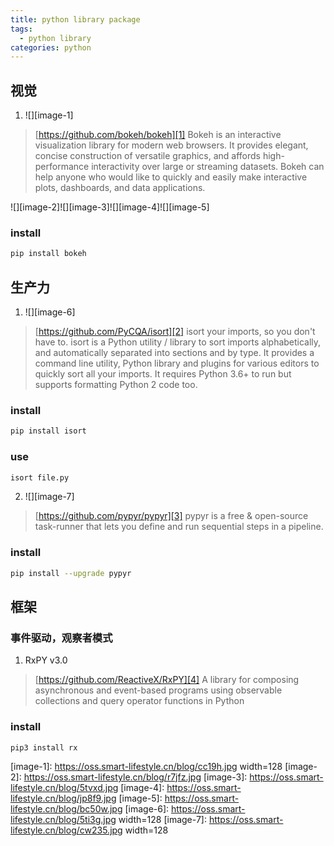```yaml
---
title: python library package
tags:
  - python library
categories: python
---
```


## 视觉
1. ![][image-1]
> [https://github.com/bokeh/bokeh][1]
> Bokeh is an interactive visualization library for modern web browsers. It provides elegant, concise construction of versatile graphics, and affords high-performance interactivity over large or streaming datasets. Bokeh can help anyone who would like to quickly and easily make interactive plots, dashboards, and data applications.

![][image-2]![][image-3]![][image-4]![][image-5]
### install
```bash
pip install bokeh
```
## 生产力
1. ![][image-6]
> [https://github.com/PyCQA/isort][2]
> isort your imports, so you don't have to.
> isort is a Python utility / library to sort imports alphabetically, and automatically separated into sections and by type. It provides a command line utility, Python library and plugins for various editors to quickly sort all your imports. It requires Python 3.6+ to run but supports formatting Python 2 code too.
### install
```bash
pip install isort
```
### use
```bash
isort file.py
```
2. ![][image-7]
> [https://github.com/pypyr/pypyr][3]
> pypyr is a free & open-source task-runner that lets you define and run sequential steps in a pipeline.
### install
```bash
pip install --upgrade pypyr
```
## 框架
### 事件驱动，观察者模式
1. RxPY v3.0
> [https://github.com/ReactiveX/RxPY][4]
> A library for composing asynchronous and event-based programs using observable collections and query operator functions in Python
### install
```bash
pip3 install rx
```

[1]:	https://github.com/bokeh/bokeh
[2]:	https://github.com/PyCQA/isort
[3]:	https://github.com/pypyr/pypyr
[4]:	https://github.com/ReactiveX/RxPY

[image-1]:	https://oss.smart-lifestyle.cn/blog/cc19h.jpg width=128
[image-2]:	https://oss.smart-lifestyle.cn/blog/r7jfz.jpg
[image-3]:	https://oss.smart-lifestyle.cn/blog/5tvxd.jpg
[image-4]:	https://oss.smart-lifestyle.cn/blog/jp8f9.jpg
[image-5]:	https://oss.smart-lifestyle.cn/blog/bc50w.jpg
[image-6]:	https://oss.smart-lifestyle.cn/blog/5ti3g.jpg width=128
[image-7]:	https://oss.smart-lifestyle.cn/blog/cw235.jpg width=128